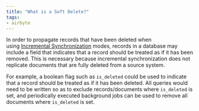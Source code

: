 ```yaml
---
title: "What is a Soft Delete?"
tags:
- airbyte
---
```

In order to propagate records that have been deleted when using [Incremental Synchronization](term/incremental%20synchronization.md) modes, records in a database may include a field that indicates that a record should be treated as if it has been removed. This is necessary because incremental synchronization does not replicate documents that are fully deleted from a source system.

For example, a boolean flag such as `is_deleted` could be used to indicate that a record should be treated as if it has been deleted. All queries would need to be written so as to exclude records/documents where `is_deleted` is set, and periodically executed background jobs can be used to remove all documents where `is_deleted` is set.

‍
